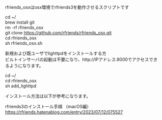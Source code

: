 rfriends_osxはosx環境でrfriends3を動作させるスクリプトです  
  
cd ~/  
brew install git  
rm -rf rfriends_osx  
git clone https://github.com/rfriends/rfriends_osx.git  
cd rfriends_osx  
sh rfriends_osx.sh  
  
新規および既ユーザでlighttpdをインストールする方  
ビルトインサーバの起動は不要になり、http://IPアドレス:8000でアクセスできるようになります。
  
cd ~/  
cd rfriends_osx  
sh add_lighttpd  
  
インストール方法は以下が参考になります。 
  
rfriends3のインストール手順 （macOS編）  
https://rfriends.hatenablog.com/entry/2023/07/12/075527  
